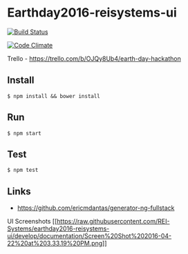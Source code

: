 # Earthday2016-reisystems-ui
[![Build Status](https://secure.travis-ci.org/REI-Systems/earthday2016-reisystems-ui.png?branch=develop)](https://travis-ci.org/REI-Systems/earthday2016-reisystems-ui)

[![Code Climate](https://codeclimate.com/github/REI-Systems/earthday2016-reisystems-ui/badges/gpa.svg)](https://codeclimate.com/github/REI-Systems/earthday2016-reisystems-ui)

Trello - https://trello.com/b/OJQy8Ub4/earth-day-hackathon

## Install
    $ npm install && bower install

## Run
    $ npm start
    
## Test
    $ npm test
  
## Links

* https://github.com/ericmdantas/generator-ng-fullstack

UI Screenshots
[[https://raw.githubusercontent.com/REI-Systems/earthday2016-reisystems-ui/develop/documentation/Screen%20Shot%202016-04-22%20at%203.33.19%20PM.png]]

